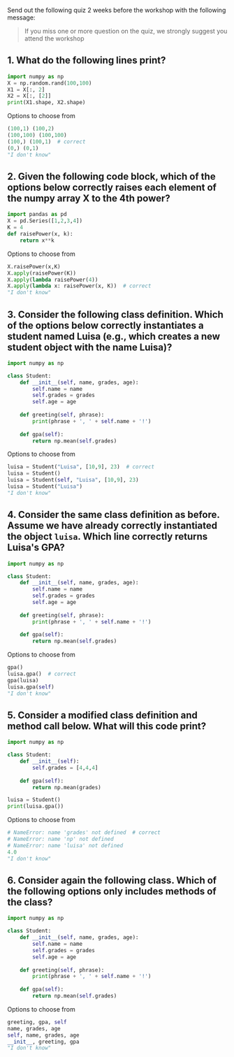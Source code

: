 Send out the following quiz 2 weeks before the workshop with the following message:
> If you miss one or more question on the quiz, we strongly suggest you attend the workshop

## 1. What do the following lines print?
```python
import numpy as np
X = np.random.rand(100,100)
X1 = X[:, 2]
X2 = X[:, [2]]
print(X1.shape, X2.shape)
```

Options to choose from
```python
(100,1) (100,2)
(100,100) (100,100)
(100,) (100,1)  # correct
(0,) (0,1)
"I don't know"
```

## 2. Given the following code block, which of the options below correctly raises each element of the numpy array X to the 4th power?

```python
import pandas as pd
X = pd.Series([1,2,3,4])
K = 4
def raisePower(x, k):
	return x**k
```

Options to choose from
```python
X.raisePower(x,K)
X.apply(raisePower(K))
X.apply(lambda raisePower(4))
X.apply(lambda x: raisePower(x, K))  # correct
"I don't know"
```

## 3. Consider the following class definition. Which of the options below correctly instantiates a student named Luisa (e.g., which creates a new student object with the name Luisa)?
```python
import numpy as np

class Student:
	def __init__(self, name, grades, age):
		self.name = name
		self.grades = grades
		self.age = age
	
	def greeting(self, phrase):
		print(phrase + ', ' + self.name + '!')
	
	def gpa(self):
		return np.mean(self.grades)
```

Options to choose from
```python
luisa = Student("Luisa", [10,9], 23)  # correct
luisa = Student()
luisa = Student(self, "Luisa", [10,9], 23)
luisa = Student("Luisa")
"I don't know"
```

## 4. Consider the same class definition as before. Assume we have already correctly instantiated the object `luisa`.  Which line correctly returns Luisa's GPA?
```python
import numpy as np

class Student:
	def __init__(self, name, grades, age):
		self.name = name
		self.grades = grades
		self.age = age
	
	def greeting(self, phrase):
		print(phrase + ', ' + self.name + '!')
	
	def gpa(self):
		return np.mean(self.grades)
```

Options to choose from
```python
gpa()
luisa.gpa()  # correct
gpa(luisa)
luisa.gpa(self)
"I don't know"
```

## 5. Consider a modified class definition and method call below. What will this code print?
```python
import numpy as np

class Student:
	def __init__(self):
		self.grades = [4,4,4]
	
	def gpa(self):
		return np.mean(grades)

luisa = Student()
print(luisa.gpa())
```

Options to choose from
```python
# NameError: name 'grades' not defined  # correct
# NameError: name 'np' not defined
# NameError: name 'luisa' not defined
4.0
"I don't know"
```

## 6. Consider again the following class. Which of the following options **only includes methods** of the class?
```python
import numpy as np

class Student:
	def __init__(self, name, grades, age):
		self.name = name
		self.grades = grades
		self.age = age
	
	def greeting(self, phrase):
		print(phrase + ', ' + self.name + '!')
	
	def gpa(self):
		return np.mean(self.grades)
```

Options to choose from
```python
greeting, gpa, self
name, grades, age
self, name, grades, age
__init__, greeting, gpa
"I don't know"
```

